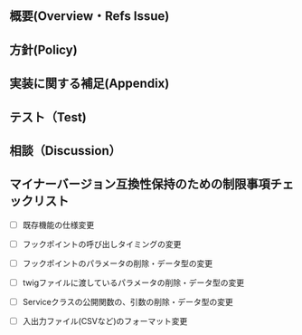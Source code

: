 <!-- 以下を参考にコメントを作成してください。 -->

## 概要(Overview・Refs Issue)
<!-- PullRequestの目的、関連するIssue番号など -->

## 方針(Policy)
<!-- このPullRequestを作るにあたって考慮したものや除外した内容 -->
<!-- 例）Symfony のXXにならって作成、2系で同様の仕様があったため など -->

## 実装に関する補足(Appendix)
<!-- コードだけではわかりづらい点など、実装するにあたってレビューアに追加で伝えておきたいこと -->

## テスト（Test)
<!-- テストを行っている範囲など、レビューアが安心できるような情報 -->

## 相談（Discussion）
<!-- 相談したいことや意見を求めたいこと -->

## マイナーバージョン互換性保持のための制限事項チェックリスト
<!-- マイナーバージョンでは、機能・プラグイン・デザインテンプレート互換性を損なう変更は原則取り込みません。 -->

- [ ] 既存機能の仕様変更
- [ ] フックポイントの呼び出しタイミングの変更
- [ ] フックポイントのパラメータの削除・データ型の変更
- [ ] twigファイルに渡しているパラメータの削除・データ型の変更
- [ ] Serviceクラスの公開関数の、引数の削除・データ型の変更
- [ ] 入出力ファイル(CSVなど)のフォーマット変更



